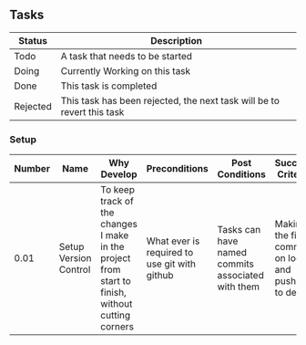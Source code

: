 ## Tasks

|Status| Description |
| - | - |
| Todo | A task that needs to be started |
| Doing | Currently Working on this task|
| Done | This task is completed |
| Rejected | This task has been rejected, the next task will be to revert this task |

### Setup
| Number | Name | Why Develop | Preconditions | Post Conditions | Success Criteria | Difficulty Estimations | Status |
| - | - | - | - | - | - | - | - |
| 0.01 | Setup Version Control | To keep track of the changes I make in the project from start to finish, without cutting corners | What ever is required to use git with github | Tasks can have named commits associated with them | Making the first commit on local and push it to dev | Easy | Doing |

